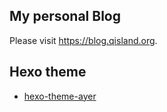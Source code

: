 ## My personal Blog

Please visit https://blog.qisland.org.

## Hexo theme
- [hexo-theme-ayer](https://github.com/Shen-Yu/hexo-theme-ayer)
